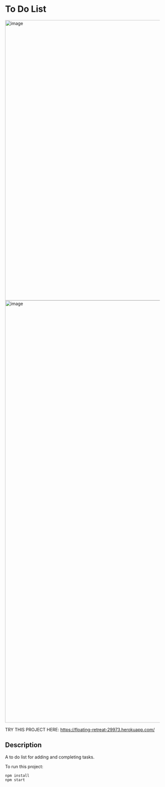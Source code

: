 # To Do List

<img width="910" alt="image" src="https://user-images.githubusercontent.com/66180447/178168762-560ffd82-38a1-4f1b-9460-e0923f8bd504.png">


<img width="1371" alt="image" src="https://user-images.githubusercontent.com/66180447/178168641-086ce495-57cd-4247-9b1b-4f9bb51378dd.png">

TRY THIS PROJECT HERE: https://floating-retreat-29973.herokuapp.com/

## Description

A to do list for adding and completing tasks.

To run this project:

```
npm install
npm start
```
